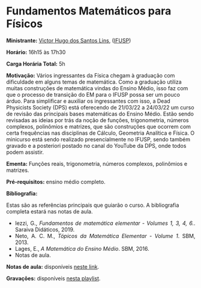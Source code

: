 # Fundamentos Matemáticos para Físicos

**Ministrante:** [Victor Hugo dos Santos Lins](https://lins-victor.github.io/), ([IFUSP](https://portal.if.usp.br/))

**Horário:** 16h15 às 17h30

**Carga Horária Total:** 5h

**Motivação:** Vários ingressantes da Física chegam à graduação com dificuldade em alguns temas de matemática. Como a graduação utiliza muitas construções de matemática vindas do Ensino Médio, isso faz com que o processo de transição do EM para o IFUSP possa ser um pouco árduo. Para simplificar e auxiliar os ingressantes com isso, a Dead Physicists Society (DPS) está oferecendo de 21/03/22 a 24/03/22 um curso de revisão das principais bases matemáticas do Ensino Médio. Estão sendo revisadas as ideias por trás da noção de funções, trigonometria, números complexos, polinômios e matrizes, que são construções que ocorrem com certa frequências nas disciplinas de Cálculo, Geometria Analítica e Física. O minicurso está sendo realizado presencialmente no IFUSP, sendo também gravado e a posteriori postado no canal do YouTube da DPS, onde todos podem assistir.

**Ementa:** Funções reais, trigonometria, números complexos, polinômios e matrizes.

**Pré-requisitos:** ensino médio completo. 

**Bibliografia:**

Estas são as referências principais que guiarão o curso. A bibliografia completa estará nas notas de aula.

<div style="text-align: justify">
 <ul>
   <li> Iezzi, G., <i>Fundamentos de matemática elementar - Volumes 1, 3, 4, 6.</i>. Saraiva Didáticos, 2019. </li>
   <li> Neto, A. C. M., <i>Tópicos da Matemática Elementar - Volume 1</i>. SBM, 2013. </li>
   <li> Lages, E., <i>A Matemática do Ensino Médio</i>. SBM, 2016. </li>
   <li> Notas de aula. </li>
 </ul>
</div>

**Notas de aula:** disponíveis [neste link](https://lins-victor.github.io/pdfs/fmf.pdf).

**Gravações:** disponíveis [nesta playlist](https://youtube.com/playlist?list=PLUtepDnpw2tMGt46iS-tW_APqZSNGOEgn).
